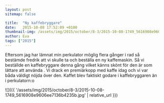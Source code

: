 ```yaml
---
layout: post
sitemap: false

title:  "Ny kaffebryggare"
date:   2015-10-08 17:52:09 +0100
thumbnail-img: /assets/img/2015/october/8-3/2015-10-08-1749_5616908e9606ee7136b4235b.jpg
author: Eva
tags: ["2015"]
---
```


Eftersom jag har lämnat min perkulator möglig flera gånger i rad så bestämde fredrik att vi skulle ta och beställa en ny kaffemaskin. Så vi beställde en kaffebryggare denna gång vilket känns skönt för den är som lättare att använda . Vi drack en premiärkopp med kaffe idag och vi var båda väldigt nöjda över den. Kaffet blev faktiskt godare i kaffebryggaren än i perkulatorn:o

![]({{ '/assets/img/2015/october/8-3/2015-10-08-1749_5616908e9606ee7136b4235b.jpg'  | relative_url }})

